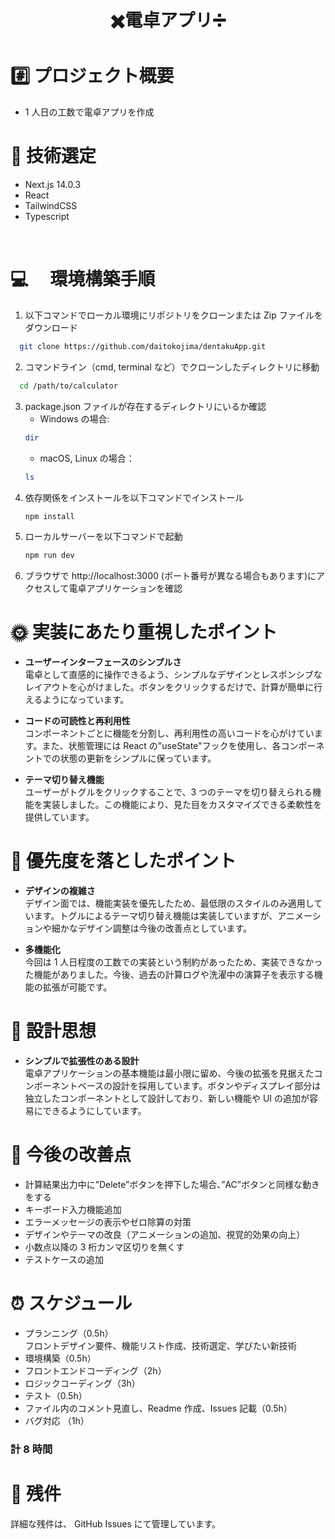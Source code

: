 <div align="center">
<h1>✖️電卓アプリ➗</h1>
</div>

# #️⃣ プロジェクト概要

- 1 人日の工数で電卓アプリを作成

# 🚀 技術選定

- Next.js 14.0.3
- React
- TailwindCSS
- Typescript

<br>

# 💻 　環境構築手順

1. 以下コマンドでローカル環境にリポジトリをクローンまたは Zip ファイルをダウンロード

```bash
  git clone https://github.com/daitokojima/dentakuApp.git
```

2. コマンドライン（cmd, terminal など）でクローンしたディレクトリに移動

```bash
  cd /path/to/calculator
```

3. package.json ファイルが存在するディレクトリにいるか確認
   - Windows の場合:
   ```bash
   dir
   ```
   - macOS, Linux の場合：
   ```bash
   ls
   ```
4. 依存関係をインストールを以下コマンドでインストール
   <br>
   ```bash
   npm install
   ```
5. ローカルサーバーを以下コマンドで起動
   <br>
   ```bash
   npm run dev
   ```
6. ブラウザで http://localhost:3000 (ポート番号が異なる場合もあります)にアクセスして電卓アプリケーションを確認

# 🌞 実装にあたり重視したポイント

- <strong>ユーザーインターフェースのシンプルさ</strong><br>
  電卓として直感的に操作できるよう、シンプルなデザインとレスポンシブなレイアウトを心がけました。ボタンをクリックするだけで、計算が簡単に行えるようになっています。

- <strong>コードの可読性と再利用性</strong><br>
  コンポーネントごとに機能を分割し、再利用性の高いコードを心がけています。また、状態管理には React の"useState"フックを使用し、各コンポーネントでの状態の更新をシンプルに保っています。

- <strong>テーマ切り替え機能</strong><br>
  ユーザーがトグルをクリックすることで、3 つのテーマを切り替えられる機能を実装しました。この機能により、見た目をカスタマイズできる柔軟性を提供しています。

# 🌚 優先度を落としたポイント

- <strong>デザインの複雑さ</strong><br>
  デザイン面では、機能実装を優先したため、最低限のスタイルのみ適用しています。トグルによるテーマ切り替え機能は実装していますが、アニメーションや細かなデザイン調整は今後の改善点としています。

- <strong>多機能化</strong><br>
  今回は 1 人日程度の工数での実装という制約があったため、実装できなかった機能がありました。今後、過去の計算ログや洗濯中の演算子を表示する機能の拡張が可能です。

# 💭 設計思想

- <strong>シンプルで拡張性のある設計</strong><br>
  電卓アプリケーションの基本機能は最小限に留め、今後の拡張を見据えたコンポーネントベースの設計を採用しています。ボタンやディスプレイ部分は独立したコンポーネントとして設計しており、新しい機能や UI の追加が容易にできるようにしています。

# 🔨 今後の改善点

- 計算結果出力中に”Delete”ボタンを押下した場合、”AC”ボタンと同様な動きをする
- キーボード入力機能追加
- エラーメッセージの表示やゼロ除算の対策
- デザインやテーマの改良（アニメーションの追加、視覚的効果の向上）
- 小数点以降の 3 桁カンマ区切りを無くす
- テストケースの追加

# ⏰ スケジュール

- プランニング（0.5h）<br>
  フロントデザイン要件、機能リスト作成、技術選定、学びたい新技術
- 環境構築（0.5h）
- フロントエンドコーディング（2h）
- ロジックコーディング（3h）
- テスト（0.5h）
- ファイル内のコメント見直し、Readme 作成、Issues 記載（0.5h）
- バグ対応 （1h）

### <strong>計 8 時間</strong>

# 🤫 残件

詳細な残件は、 GitHub Issues にて管理しています。
